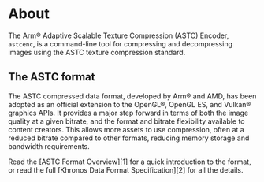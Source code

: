 # About

The Arm® Adaptive Scalable Texture Compression (ASTC) Encoder, `astcenc`, is
a command-line tool for compressing and decompressing images using the ASTC 
texture compression standard.

## The ASTC format

The ASTC compressed data format, developed by Arm® and AMD, has been adopted as
an official extension to the OpenGL®, OpenGL ES, and Vulkan® graphics APIs. It
provides a major step forward in terms of both the image quality at a given
bitrate, and the format and bitrate flexibility available to content creators.
This allows more assets to use compression, often at a reduced bitrate compared
to other formats, reducing memory storage and bandwidth requirements.

Read the [ASTC Format Overview][1] for a quick introduction to the format, or
read the full [Khronos Data Format Specification][2] for all the details.